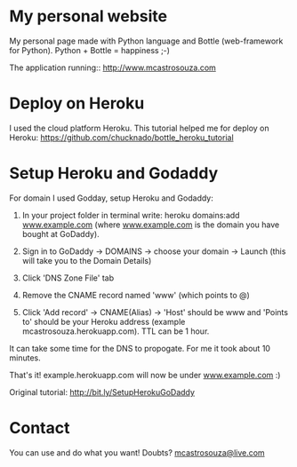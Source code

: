 # My personal website
My personal page made with Python language and Bottle (web-framework for Python). Python + Bottle = happiness ;-)

The application running:: http://www.mcastrosouza.com

# Deploy on Heroku
I used the cloud platform Heroku. This tutorial helped me for deploy on Heroku: https://github.com/chucknado/bottle_heroku_tutorial

# Setup Heroku and Godaddy
For domain I used Godday, setup Heroku and Godaddy:

1. In your project folder in terminal write: heroku domains:add www.example.com (where www.example.com is the domain you have bought at GoDaddy).

2. Sign in to GoDaddy -> DOMAINS -> choose your domain -> Launch (this will take you to the Domain Details)

3. Click 'DNS Zone File' tab

4. Remove the CNAME record named 'www' (which points to @)

5. Click 'Add record' -> CNAME(Alias) -> 'Host' should be www and 'Points to' should be your Heroku address (example mcastrosouza.herokuapp.com). TTL can be 1 hour.

It can take some time for the DNS to propogate. For me it took about 10 minutes.

That's it! example.herokuapp.com will now be under www.example.com :)

Original tutorial: http://bit.ly/SetupHerokuGoDaddy

# Contact
You can use and do what you want! Doubts? mcastrosouza@live.com